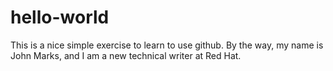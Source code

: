 # hello-world
This is a nice simple exercise to learn to use github.
By the way, my name is John Marks, and I am a new technical writer at Red Hat.
